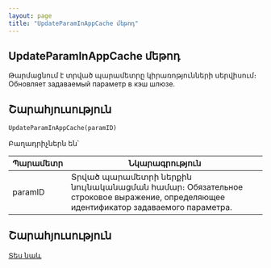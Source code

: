 ```yaml
---
layout: page
title: "UpdateParamInAppCache մեթոդ"
---
```

    
## UpdateParamInAppCache մեթոդ

Թարմացնում է տրված պարամետրը կիրառոթյունների սերվիսում։
Обновляет задаваемый параметр в кэш шлюзе.

## Շարահյուսություն

```vb
UpdateParamInAppCache(paramID)
```

Բաղադրիչներն են՝


| Պարամետր | Նկարագրություն |
|--|--|
| paramID | Տրված պարամետրի ներքին նույնականացման համար։ Обязательное строковое выражение, определяющее идентификатор задаваемого параметра. |


## Շարահյուսություն


[Տես նաև](../../functions.html)
